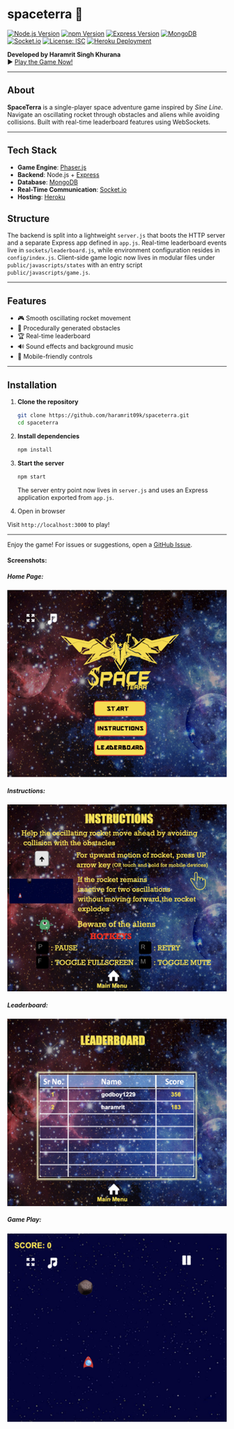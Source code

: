 # spaceterra 🚀

[![Node.js Version](https://img.shields.io/badge/node-16.x-brightgreen)](https://nodejs.org/)
[![npm Version](https://img.shields.io/badge/npm-8.x-blue)](https://www.npmjs.com/)
[![Express Version](https://img.shields.io/badge/express-4.17.1-blue)](https://expressjs.com/)
[![MongoDB](https://img.shields.io/badge/MongoDB-3.6.4-green)](https://www.mongodb.com/)
[![Socket.io](https://img.shields.io/badge/socket.io-3.1.1-orange)](https://socket.io/)
[![License: ISC](https://img.shields.io/badge/license-ISC-blue)](https://opensource.org/licenses/ISC)
[![Heroku Deployment](https://img.shields.io/badge/deployed%20on-Heroku-430098)](https://spaceterra.herokuapp.com)

**Developed by Haramrit Singh Khurana**  
▶️ [Play the Game Now!](https://spaceterra.herokuapp.com)

---

## About  
**SpaceTerra** is a single-player space adventure game inspired by *Sine Line*. Navigate an oscillating rocket through obstacles and aliens while avoiding collisions. Built with real-time leaderboard features using WebSockets.

---

## Tech Stack
- **Game Engine**: [Phaser.js](https://phaser.io)
- **Backend**: Node.js + [Express](https://expressjs.com/)  
- **Database**: [MongoDB](https://www.mongodb.com/)  
- **Real-Time Communication**: [Socket.io](https://socket.io/)  
- **Hosting**: [Heroku](https://heroku.com)

## Structure
The backend is split into a lightweight `server.js` that boots the HTTP
server and a separate Express app defined in `app.js`. Real-time
leaderboard events live in `sockets/leaderboard.js`, while environment
configuration resides in `config/index.js`.
Client-side game logic now lives in modular files under
`public/javascripts/states` with an entry script `public/javascripts/game.js`.

---

## Features  
- 🎮 Smooth oscillating rocket movement  
- 🌠 Procedurally generated obstacles  
- 🏆 Real-time leaderboard  
- 🔊 Sound effects and background music  
- 📱 Mobile-friendly controls  

---

## Installation  

1. **Clone the repository**  
   ```bash
   git clone https://github.com/haramrit09k/spaceterra.git
   cd spaceterra
   
2. **Install dependencies**
   ```bash
   npm install

3. **Start the server**
   ```bash
   npm start
   ```

   The server entry point now lives in `server.js` and uses an Express
   application exported from `app.js`.

4. Open in browser
   
Visit `http://localhost:3000` to play!

---

Enjoy the game!
For issues or suggestions, open a [GitHub Issue](https://github.com/haramrit09k/spaceterra/issues).


#### Screenshots:

##### Home Page:
![Home Page](screenshots/homepage.png)

##### Instructions:
![Instructions](screenshots/instructions.png)

##### Leaderboard:
![Leaderboard](screenshots/leaderboard.png)

##### Game Play:
![Game Play](screenshots/game.png)
